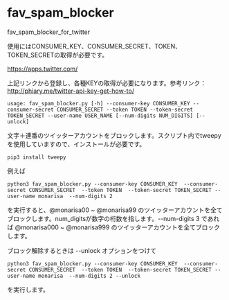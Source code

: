 # fav_spam_blocker
fav_spam_blocker_for_twitter

使用にはCONSUMER_KEY、CONSUMER_SECRET、TOKEN、TOKEN_SECRETの取得が必要です。

https://apps.twitter.com/

上記リンクから登録し、各種KEYの取得が必要になります。参考リンク：http://phiary.me/twitter-api-key-get-how-to/

`usage: fav_spam_blocker.py [-h] --consumer-key CONSUMER_KEY --consumer-secret
                           CONSUMER_SECRET --token TOKEN --token-secret TOKEN_SECRET
                           --user-name USER_NAME [--num-digits NUM_DIGITS]
                          [--unlock]`

文字＋連番のツイッターアカウントをブロックします。スクリプト内でtweepyを使用していますので、インストールが必要です。

`pip3 install tweepy`

例えば

`python3 fav_spam_blocker.py --consumer-key CONSUMER_KEY 
                             --consumer-secret CONSUMER_SECRET 
                             --token TOKEN 
                             --token-secret TOKEN_SECRET
                             --user-name monarisa 
                             --num-digits 2`

を実行すると、@monarisa00 ~ @monarisa99 のツイッターアカウントを全てブロックします。num_digitsが数字の桁数を指します。--num-digits 3 であれば @monarisa000 ~ @monarisa999 のツイッターアカウントを全てブロックします。

ブロック解除するときは --unlock オプションをつけて

`python3 fav_spam_blocker.py --consumer-key CONSUMER_KEY 
                             --consumer-secret CONSUMER_SECRET 
                             --token TOKEN 
                             --token-secret TOKEN_SECRET
                             --user-name monarisa 
                             --num-digits 2
                             --unlock`

を実行します。


